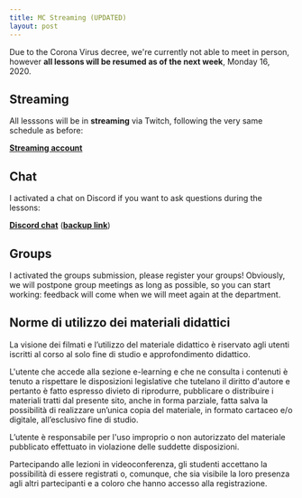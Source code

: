 ```yaml
---
title: MC Streaming (UPDATED)
layout: post
---
```


Due to the Corona Virus decree, we're currently not able to meet in person, however **all lessons will be resumed as of the next week**, Monday 16, 2020.

## Streaming

All lesssons will be in **streaming** via Twitch, following the very same schedule as before:

**[Streaming account](https://www.twitch.tv/fmilicchio)**

## Chat

I activated a chat on Discord if you want to ask questions during the lessons:

**[Discord chat](https://discord.gg/FmKte4)** (**[backup link](https://discord.gg/NYWuqun)**)

## Groups

I activated the groups submission, please register your groups! Obviously, we will postpone group meetings as long as possible, so you can start working: feedback will come when we will meet again at the department.

## Norme di utilizzo dei materiali didattici

La visione dei filmati e l’utilizzo del materiale didattico è riservato agli utenti iscritti al corso al solo fine di studio e approfondimento didattico.

L'utente che accede alla sezione e-learning e che ne consulta i contenuti è tenuto a rispettare le disposizioni legislative che tutelano il diritto d'autore e pertanto è fatto espresso divieto di riprodurre, pubblicare o distribuire i materiali tratti dal presente sito, anche in forma parziale, fatta salva la possibilità di realizzare un’unica copia del materiale, in formato cartaceo e/o digitale, all’esclusivo fine di studio.

L’utente è responsabile per l'uso improprio o non autorizzato del materiale pubblicato effettuato in violazione delle suddette disposizioni.

Partecipando alle lezioni in videoconferenza, gli studenti accettano la possibilità di essere registrati o, comunque, che sia visibile la loro presenza agli altri partecipanti e a coloro che hanno accesso alla registrazione.



